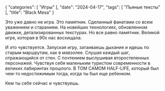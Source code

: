 {
   "categories": [
      "Игры"
   ],
   "date": "2024-04-17",
   "tags": [
      "Пьяные тексты"
   ],
   "title": "Black Mesa"
}

Это уже давно не игра. Это памятник. Сделанный фанатами со всем уважением и старанием. На новейших технологиях, обновленном движке, детализированных текстурах. Но все равно памятник. Великой игре, которая в 90х нас восхищала.

И это чувствуется. Запуская игру, затаиваешь дыхание и идешь по старым маршрутам, как в мавзолее. Слушая каждый шаг, отражающийся от стен. С почтением выслушивая второстепенных персонажей. Чувствуя себя маленьким туристом современности в великих лабиринтах прошлого. В ТОМ САМОМ HALF-LIFE, который был чем-то недостижимым тогда, когда ты был еще ребенком.

Кем ты себя сейчас и чувствуешь.

